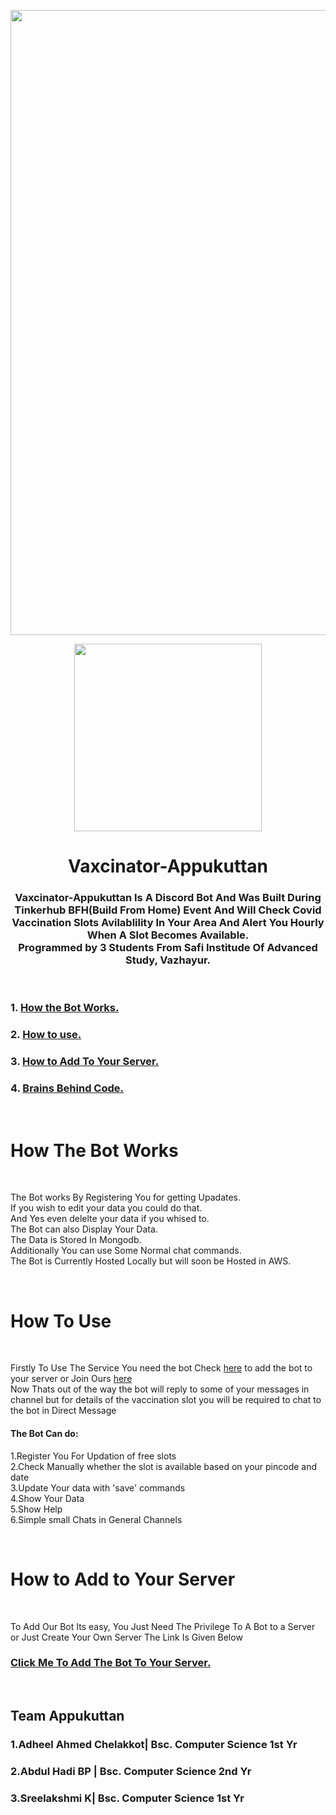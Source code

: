 <p align="center"><img src="https://camo.githubusercontent.com/d790e7f41e5f0db0ea0df180b9cb12d21567621cda0acf301dcd6fbc8d908e85/68747470733a2f2f7472656c6c6f2d6174746163686d656e74732e73332e616d617a6f6e6177732e636f6d2f3534326539633633313635303464353739376166626662392f3534326539633633313635303464353739376166626663312f33396465653864393933383431393433623537323335313063653636333233332f4672616d655f31392e706e67" width="1000px"></p>

 
  <div align="center"><img src="https://www.filmibeat.com/fanimg/214x100x267/fan_images/4963_20100303_30321400_Jagadish_1.jpg" width="300px"></div>
  

<h1 align="center">Vaxcinator-Appukuttan</h1>

<div align="center">
 
  ### Vaxcinator-Appukuttan Is A Discord Bot And Was Built During Tinkerhub BFH(Build From Home) Event And Will Check Covid Vaccination Slots Avilablility In Your Area And Alert You Hourly When A Slot Becomes Available.<br>Programmed by 3 Students From Safi Institude Of Advanced Study, Vazhayur.
  
  </div>
   
<br>


  ### 1. <a href="#working">How the Bot Works.</a> <br>
  ### 2. <a href="#using">How to use.</a><br>
  ### 3. <a href="#add">How to Add To Your Server.</a><br>
  ### 4. <a href="#brains">Brains Behind Code.</a><br>
  
 
 <div id="working"><br><h1>How The Bot Works</h1><br><p>The Bot works By Registering You for getting Upadates.<br>If you wish to edit your data you could do that. <br>And Yes even delelte your data if you whised to.<br>The Bot can also Display Your Data.<br>The Data is Stored In Mongodb.<br>Additionally You can use Some Normal chat commands.<br>The Bot is Currently Hosted Locally but will soon be Hosted in AWS.</p></div>
 
 <div id="using"><br><h1>How To Use</h1><br><p>Firstly To Use The Service You need the bot Check <a href="#add">here</a> to add the bot to your server or Join Ours <a href="https://discord.gg/vK4YCAUQmf">here</a><br>Now Thats out of the way the bot will reply to some of your messages in channel but for details of the vaccination slot you will be required to chat to the bot in Direct Message<h4>The Bot Can do:</h4>1.Register You For Updation of free slots<br>2.Check Manually whether the slot is available based on your pincode and date<br>3.Update Your data with 'save' commands<br>4.Show Your Data<br>5.Show Help<br>6.Simple small Chats in General Channels</p> </div>
 
 <div id="add"><br><h1>How to Add to Your Server</h1><br><p>To Add Our Bot Its easy, You Just Need The Privilege To A Bot to a Server or Just Create Your Own Server The Link Is Given Below<br><h3><a href="#add">Click Me To Add The Bot To Your Server.</a></h3> 
  
  
  
  
  <br>
  
  
  
  


<div id="brains" align=""left>
  
  ## Team Appukuttan
  ### 1.Adheel Ahmed Chelakkot| Bsc. Computer Science 1st Yr
  ### 2.Abdul Hadi BP | Bsc. Computer Science 2nd Yr
  ### 3.Sreelakshmi K| Bsc. Computer Science 1st Yr
  
  </div>
  
  
  
  


